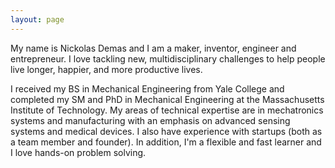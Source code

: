 ```yaml
---
layout: page
---
```


My name is Nickolas Demas and I am a maker, inventor, engineer and entrepreneur. I love tackling new, multidisciplinary challenges to help people live longer, happier, and more productive lives. 

I received my BS in Mechanical Engineering from Yale College and completed my SM and PhD in Mechanical Engineering at the Massachusetts Institute of Technology. My areas of technical expertise are in mechatronics systems and manufacturing with an emphasis on advanced sensing systems and medical devices. I also have experience with startups (both as a team member and founder). In addition, I'm a flexible and fast learner and I love hands-on problem solving.

